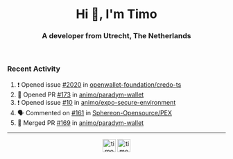 <h1 align="center">Hi 👋, I'm Timo</h1>
<h3 align="center">A developer from Utrecht, The Netherlands</h3>
<br/>
<!-- https://github.com/rahuldkjain/github-profile-readme-generator --!>

<!--  <p align="left"><img src="https://github-readme-stats.vercel.app/api?username=timoglastra&show_icons=true&count_private=true&" alt="timoglastra" /></p> --!>

<!--
Github language stats
<p align="left"><img src="https://github-readme-stats.vercel.app/api/top-langs/?username=timoglastra&layout=compact" alt="timoglastra" /><p>
-->

<!-- Codestats language stats -->
<!-- <p align="left"><img src="https://codestats-readme.vercel.app/api/top-langs/?username=timoglastra&layout=compact&language_count=12" alt="timoglastra" /><p>    --!>
  
<h3>Recent Activity</h3>

<!--START_SECTION:activity-->
1. ❗ Opened issue [#2020](https://github.com/openwallet-foundation/credo-ts/issues/2020) in [openwallet-foundation/credo-ts](https://github.com/openwallet-foundation/credo-ts)
2. 💪 Opened PR [#173](https://github.com/animo/paradym-wallet/pull/173) in [animo/paradym-wallet](https://github.com/animo/paradym-wallet)
3. ❗ Opened issue [#10](https://github.com/animo/expo-secure-environment/issues/10) in [animo/expo-secure-environment](https://github.com/animo/expo-secure-environment)
4. 🗣 Commented on [#161](https://github.com/Sphereon-Opensource/PEX/issues/161#issuecomment-2317901524) in [Sphereon-Opensource/PEX](https://github.com/Sphereon-Opensource/PEX)
5. 🎉 Merged PR [#169](https://github.com/animo/paradym-wallet/pull/169) in [animo/paradym-wallet](https://github.com/animo/paradym-wallet)
<!--END_SECTION:activity-->

---

<p align="center">
<a href="https://twitter.com/timoglastra" target="blank"><img align="center" src="https://cdn.jsdelivr.net/npm/simple-icons@3.0.1/icons/twitter.svg" alt="timoglastra" height="30" width="30" /></a>
<a href="https://linkedin.com/in/timoglastra" target="blank"><img align="center" src="https://cdn.jsdelivr.net/npm/simple-icons@3.0.1/icons/linkedin.svg" alt="timoglastra" height="30" width="30" /></a>
</p>



